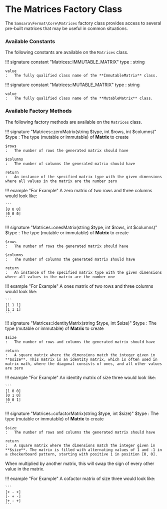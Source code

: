 # The Matrices Factory Class

The `Samsara\Fermat\Core\Matrices` factory class provides access to several pre-built matrices that may be useful in common situations.

### Available Constants

The following constants are available on the `Matrices` class.

!!! signature constant "Matrices::IMMUTABLE_MATRIX"
type
:   string

    value
    :   The fully qualified class name of the **ImmutableMatrix** class.

!!! signature constant "Matrices::MUTABLE_MATRIX"
type
:   string

    value
    :   The fully qualified class name of the **MutableMatrix** class.

### Available Factory Methods

The following factory methods are available on the `Matrices` class.

!!! signature "Matrices::zeroMatrix(string $type, int $rows, int $columns)"
$type
:   The type (mutable or immutable) of **Matrix** to create

    $rows
    :   The number of rows the generated matrix should have
    
    $columns
    :   The number of columns the generated matrix should have
    
    return
    :   An instance of the specified matrix type with the given dimensions where all values in the matrix are the number zero

!!! example "For Example"
A zero matrix of two rows and three columns would look like:

    ```
    [0 0 0]  
    [0 0 0]
    ```

!!! signature "Matrices::onesMatrix(string $type, int $rows, int $columns)"
$type
:   The type (mutable or immutable) of **Matrix** to create

    $rows
    :   The number of rows the generated matrix should have
    
    $columns
    :   The number of columns the generated matrix should have
    
    return
    :   An instance of the specified matrix type with the given dimensions where all values in the matrix are the number one

!!! example "For Example"
A ones matrix of two rows and three columns would look like:

    ```
    [1 1 1]  
    [1 1 1]
    ```

!!! signature "Matrices::identityMatrix(string $type, int $size)"
$type
:   The type (mutable or immutable) of **Matrix** to create

    $size
    :   The number of rows and columns the generated matrix should have
    
    return
    :   A square matrix where the dimensions match the integer given in **$size**. This matrix is an identity matrix, which is often used in matrix math, where the diagonal consists of ones, and all other values are zero

!!! example "For Example"
An identity matrix of size three would look like:

    ```
    [1 0 0]  
    [0 1 0]  
    [0 0 1]
    ```

!!! signature "Matrices::cofactorMatrix(string $type, int $size)"
$type
:   The type (mutable or immutable) of **Matrix** to create

    $size
    :   The number of rows and columns the generated matrix should have
    
    return
    :   A square matrix where the dimensions match the integer given in **$size**. The matrix is filled with alternating values of 1 and -1 in a checkerboard pattern, starting with positive 1 in position [0, 0].

When multiplied by another matrix, this will swap the sign of every other value in the matrix.

!!! example "For Example"
A cofactor matrix of size three would look like:

    ```
    [+ - +]  
    [- + -]  
    [+ - +]
    ```

